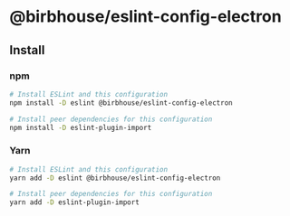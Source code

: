 # @birbhouse/eslint-config-electron

## Install

### npm
```sh
# Install ESLint and this configuration
npm install -D eslint @birbhouse/eslint-config-electron

# Install peer dependencies for this configuration
npm install -D eslint-plugin-import
```

### Yarn
```sh
# Install ESLint and this configuration
yarn add -D eslint @birbhouse/eslint-config-electron

# Install peer dependencies for this configuration
yarn add -D eslint-plugin-import
```
